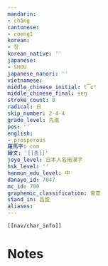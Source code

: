 ```yaml
---
mandarin:
- chāng
cantonese:
- coeng1
korean:
- 창
korean_native: ''
japanese:
- SHOU
japanese_nanori: ''
vietnamese:
middle_chinese_initial: t͡ɕʰ
middle_chinese_final: ɨɐŋ
stroke_count: 8
radical: 日
skip_number: 2-4-4
grade_level: 先進
pos: ''
english:
- prosperous
羅馬字: com
韓文: '[[촘]]'
joyo_level: 日本人名用漢字
hsk_level: ''
hanmun_edu_level: 中
danayo_id: 7047
mc_id: 700
graphemic_classification: 會意
stand_in: 昌盛
aliases:
---
```

```meta-bind-embed
[[nav/char_info]]
```

# Notes
